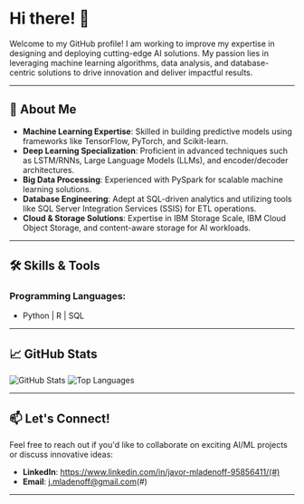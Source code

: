 # Hi there! 👋

Welcome to my GitHub profile! I am working to improve my expertise in designing and deploying cutting-edge AI solutions. My passion lies in leveraging machine learning algorithms, data analysis, and database-centric solutions to drive innovation and deliver impactful results.

---

## 🚀 About Me
- **Machine Learning Expertise**: Skilled in building predictive models using frameworks like TensorFlow, PyTorch, and Scikit-learn.
- **Deep Learning Specialization**: Proficient in advanced techniques such as LSTM/RNNs, Large Language Models (LLMs), and encoder/decoder architectures.
- **Big Data Processing**: Experienced with PySpark for scalable machine learning solutions.
- **Database Engineering**: Adept at SQL-driven analytics and utilizing tools like SQL Server Integration Services (SSIS) for ETL operations.
- **Cloud & Storage Solutions**: Expertise in IBM Storage Scale, IBM Cloud Object Storage, and content-aware storage for AI workloads.

---

## 🛠️ Skills & Tools
### Programming Languages:
- Python | R | SQL  

---

## 📈 GitHub Stats
![GitHub Stats](https://github-readme-stats.vercel.app/api?username=Krondosfire&show_icons=true&theme=dark&custom_title=Krondosfire's%20GitHub%20Stats)
![Top Languages](https://github-readme-stats.vercel.app/api/top-langs/?username=Krondosfire&layout=compact&theme=radical)

---

## 📫 Let's Connect!
Feel free to reach out if you'd like to collaborate on exciting AI/ML projects or discuss innovative ideas:
- **LinkedIn**: https://www.linkedin.com/in/javor-mladenoff-95856411/(#)
- **Email**: j.mladenoff@gmail.com(#)

---


<!--
**Krondosfire/Krondosfire** is a ✨ _special_ ✨ repository because its `README.md` (this file) appears on your GitHub profile.

Here are some ideas to get you started:

- 🔭 I’m currently working on ...
- 🌱 I’m currently learning ...
- 👯 I’m looking to collaborate on ...
- 🤔 I’m looking for help with ...
- 💬 Ask me about ...
- 📫 How to reach me: ...
- 😄 Pronouns: ...
- ⚡ Fun fact: ...
-->
